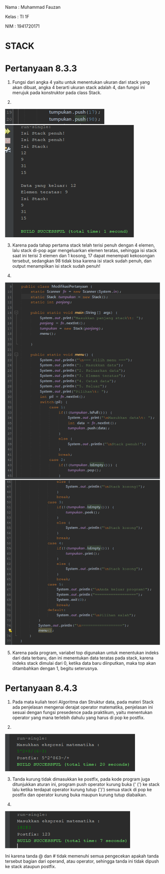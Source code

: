 Nama    : Muhammad Fauzan

Kelas   : TI 1F

NIM     : 1941720171

# STACK #

# Pertanyaan 8.3.3 #

1. Fungsi dari angka 4 yaitu untuk menentukan ukuran dari stack 
yang akan dibuat, angka 4 berarti ukuran stack adalah 4, dan 
fungsi ini merujuk pada konstruktor pada class Stack.

2. 
<img src = 21.PNG>
<img src = 22.PNG>

3. Karena pada tahap pertama stack telah terisi penuh dengan 4 
elemen, lalu stack di-pop agar mengeluarkan elemen teratas, 
sehingga isi stack saat ini terisi 3 elemen dan 1 kosong, 17 
dapat menempati kekosongan tersebut, sedangkan 98 tidak bisa 
karena isi stack sudah penuh, dan output menampilkan isi stack 
sudah penuh!

4.
<img src = 41.PNG>
<img src = 42.PNG>

5. Karena pada program, variabel top digunakan untuk menentukan 
indeks dari data terbaru, dan ini menentukan data teratas pada 
stack, karena indeks stack dimulai dari 0, ketika data baru 
diinputkan, maka top akan ditambahkan dengan 1, begitu seterusnya.

# Pertanyaan 8.4.3 #

1. Pada mata kuliah teori Algoritma dan Struktur data, pada 
materi Stack ada penjelasan mengenai derajat operator matematika, 
penjelasan ini sesuai dengan fungsi presedence pada praktikum, 
yaitu menentukan operator yang mana terlebih dahulu yang harus di 
pop ke postfix.

2.
<img src = P2.PNG>

3. Tanda kurung tidak dimasukkan ke postfix, pada kode program 
juga ditunjukkan aturan ini, program push operator kurung buka ('
(') ke stack lalu ketika terdapat operator kurung tutup (')') 
semua stack di pop ke postfix dan operator kurung buka maupun 
kurung tutup diabaikan.

4. 
<img src = P4.PNG>

Ini karena tanda @ dan # tidak memenuhi semua pengecekan apakah 
tanda tersebut bagian dari operand, atau operator, sehingga tanda 
ini tidak dipush ke stack ataupun postfix.